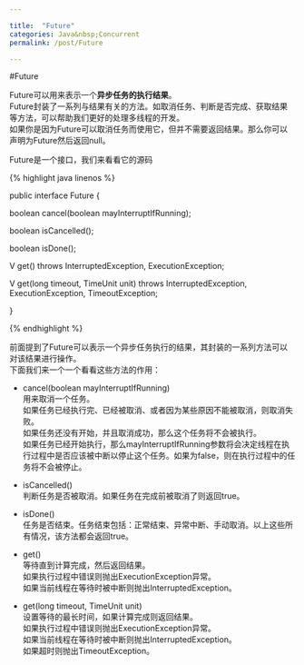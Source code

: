 ```yaml
---

title:	"Future"
categories:	Java&nbsp;Concurrent
permalink: /post/Future

---
```


#Future

Future可以用来表示一个**异步任务的执行结果**。  
Future封装了一系列与结果有关的方法。如取消任务、判断是否完成、获取结果等方法，可以帮助我们更好的处理多线程的开发。  
如果你是因为Future可以取消任务而使用它，但并不需要返回结果。那么你可以声明为Future<Void>然后返回null。  

Future是一个接口，我们来看看它的源码  

{% highlight java linenos %}

public interface Future<V> {

  boolean cancel(boolean mayInterruptIfRunning);

  boolean isCancelled();

  boolean isDone();

  V get() throws InterruptedException, ExecutionException;

  V get(long timeout, TimeUnit unit)
  	throws InterruptedException, ExecutionException, TimeoutException;

}

{% endhighlight %}

前面提到了Future可以表示一个异步任务执行的结果，其封装的一系列方法可以对该结果进行操作。  
下面我们来一个一个看看这些方法的作用：

* cancel(boolean mayInterruptIfRunning)  
  用来取消一个任务。  
  如果任务已经执行完、已经被取消、或者因为某些原因不能被取消，则取消失败。  
  如果任务还没有开始，并且取消成功，那么这个任务将不会被执行。  
  如果任务已经开始执行，那么mayInterruptIfRunning参数将会决定线程在执行过程中是否应该被中断以停止这个任务。如果为false，则在执行过程中的任务将不会被停止。

* isCancelled()  
  判断任务是否被取消。如果任务在完成前被取消了则返回true。

* isDone()  
  任务是否结束。任务结束包括：正常结束、异常中断、手动取消。以上这些所有情况，该方法都会返回true。

* get()  
  等待直到计算完成，然后返回结果。  
  如果执行过程中错误则抛出ExecutionException异常。  
  如果当前线程在等待时被中断则抛出InterruptedException。  

* get(long timeout, TimeUnit unit)  
  设置等待的最长时间，如果计算完成则返回结果。  
  如果执行过程中错误则抛出ExecutionException异常。  
  如果当前线程在等待时被中断则抛出InterruptedException。  
  如果超时则抛出TimeoutException。  
